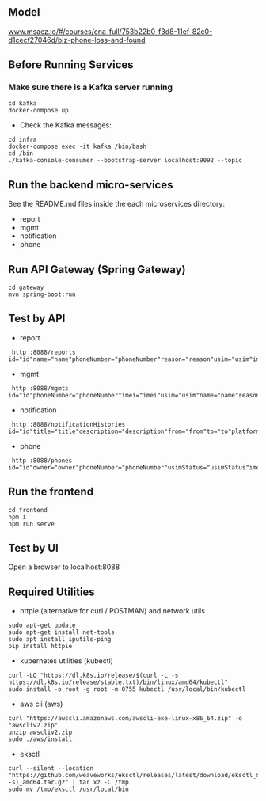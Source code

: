 # 

## Model
www.msaez.io/#/courses/cna-full/753b22b0-f3d8-11ef-82c0-d1cecf27046d/biz-phone-loss-and-found

## Before Running Services
### Make sure there is a Kafka server running
```
cd kafka
docker-compose up
```
- Check the Kafka messages:
```
cd infra
docker-compose exec -it kafka /bin/bash
cd /bin
./kafka-console-consumer --bootstrap-server localhost:9092 --topic
```

## Run the backend micro-services
See the README.md files inside the each microservices directory:

- report
- mgmt
- notification
- phone


## Run API Gateway (Spring Gateway)
```
cd gateway
mvn spring-boot:run
```

## Test by API
- report
```
 http :8088/reports id="id"name="name"phoneNumber="phoneNumber"reason="reason"usim="usim"imei="imei"
```
- mgmt
```
 http :8088/mgmts id="id"phoneNumber="phoneNumber"imei="imei"usim="usim"name="name"reason="reason"
```
- notification
```
 http :8088/notificationHistories id="id"title="title"description="description"from="from"to="to"platform="platform"
```
- phone
```
 http :8088/phones id="id"owner="owner"phoneNumber="phoneNumber"usimStatus="usimStatus"imeiStatus="imeiStatus"
```


## Run the frontend
```
cd frontend
npm i
npm run serve
```

## Test by UI
Open a browser to localhost:8088

## Required Utilities

- httpie (alternative for curl / POSTMAN) and network utils
```
sudo apt-get update
sudo apt-get install net-tools
sudo apt install iputils-ping
pip install httpie
```

- kubernetes utilities (kubectl)
```
curl -LO "https://dl.k8s.io/release/$(curl -L -s https://dl.k8s.io/release/stable.txt)/bin/linux/amd64/kubectl"
sudo install -o root -g root -m 0755 kubectl /usr/local/bin/kubectl
```

- aws cli (aws)
```
curl "https://awscli.amazonaws.com/awscli-exe-linux-x86_64.zip" -o "awscliv2.zip"
unzip awscliv2.zip
sudo ./aws/install
```

- eksctl 
```
curl --silent --location "https://github.com/weaveworks/eksctl/releases/latest/download/eksctl_$(uname -s)_amd64.tar.gz" | tar xz -C /tmp
sudo mv /tmp/eksctl /usr/local/bin
```
